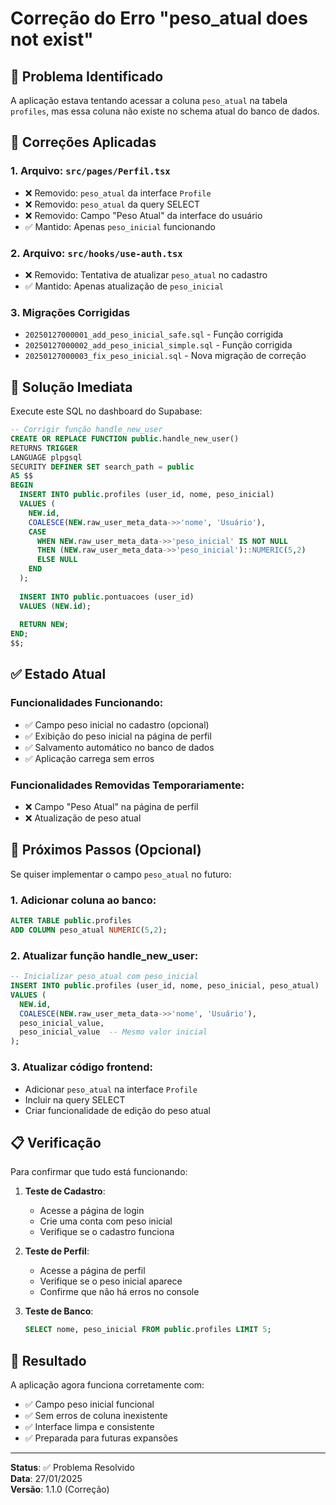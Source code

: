 # Correção do Erro "peso_atual does not exist"

## 🚨 Problema Identificado

A aplicação estava tentando acessar a coluna `peso_atual` na tabela `profiles`, mas essa coluna não existe no schema atual do banco de dados.

## 🔧 Correções Aplicadas

### 1. **Arquivo: `src/pages/Perfil.tsx`**
- ❌ Removido: `peso_atual` da interface `Profile`
- ❌ Removido: `peso_atual` da query SELECT
- ❌ Removido: Campo "Peso Atual" da interface do usuário
- ✅ Mantido: Apenas `peso_inicial` funcionando

### 2. **Arquivo: `src/hooks/use-auth.tsx`**
- ❌ Removido: Tentativa de atualizar `peso_atual` no cadastro
- ✅ Mantido: Apenas atualização de `peso_inicial`

### 3. **Migrações Corrigidas**
- `20250127000001_add_peso_inicial_safe.sql` - Função corrigida
- `20250127000002_add_peso_inicial_simple.sql` - Função corrigida
- `20250127000003_fix_peso_inicial.sql` - Nova migração de correção

## 🚀 Solução Imediata

Execute este SQL no dashboard do Supabase:

```sql
-- Corrigir função handle_new_user
CREATE OR REPLACE FUNCTION public.handle_new_user()
RETURNS TRIGGER
LANGUAGE plpgsql
SECURITY DEFINER SET search_path = public
AS $$
BEGIN
  INSERT INTO public.profiles (user_id, nome, peso_inicial)
  VALUES (
    NEW.id, 
    COALESCE(NEW.raw_user_meta_data->>'nome', 'Usuário'),
    CASE 
      WHEN NEW.raw_user_meta_data->>'peso_inicial' IS NOT NULL 
      THEN (NEW.raw_user_meta_data->>'peso_inicial')::NUMERIC(5,2)
      ELSE NULL
    END
  );
  
  INSERT INTO public.pontuacoes (user_id)
  VALUES (NEW.id);
  
  RETURN NEW;
END;
$$;
```

## ✅ Estado Atual

### Funcionalidades Funcionando:
- ✅ Campo peso inicial no cadastro (opcional)
- ✅ Exibição do peso inicial na página de perfil
- ✅ Salvamento automático no banco de dados
- ✅ Aplicação carrega sem erros

### Funcionalidades Removidas Temporariamente:
- ❌ Campo "Peso Atual" na página de perfil
- ❌ Atualização de peso atual

## 🔮 Próximos Passos (Opcional)

Se quiser implementar o campo `peso_atual` no futuro:

### 1. Adicionar coluna ao banco:
```sql
ALTER TABLE public.profiles 
ADD COLUMN peso_atual NUMERIC(5,2);
```

### 2. Atualizar função handle_new_user:
```sql
-- Inicializar peso_atual com peso_inicial
INSERT INTO public.profiles (user_id, nome, peso_inicial, peso_atual)
VALUES (
  NEW.id, 
  COALESCE(NEW.raw_user_meta_data->>'nome', 'Usuário'),
  peso_inicial_value,
  peso_inicial_value  -- Mesmo valor inicial
);
```

### 3. Atualizar código frontend:
- Adicionar `peso_atual` na interface `Profile`
- Incluir na query SELECT
- Criar funcionalidade de edição do peso atual

## 📋 Verificação

Para confirmar que tudo está funcionando:

1. **Teste de Cadastro**:
   - Acesse a página de login
   - Crie uma conta com peso inicial
   - Verifique se o cadastro funciona

2. **Teste de Perfil**:
   - Acesse a página de perfil
   - Verifique se o peso inicial aparece
   - Confirme que não há erros no console

3. **Teste de Banco**:
   ```sql
   SELECT nome, peso_inicial FROM public.profiles LIMIT 5;
   ```

## 🎯 Resultado

A aplicação agora funciona corretamente com:
- ✅ Campo peso inicial funcional
- ✅ Sem erros de coluna inexistente
- ✅ Interface limpa e consistente
- ✅ Preparada para futuras expansões

---

**Status**: ✅ Problema Resolvido  
**Data**: 27/01/2025  
**Versão**: 1.1.0 (Correção)